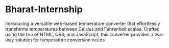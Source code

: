# Bharat-Internship
Introducing a versatile web-based temperature converter that effortlessly transforms temperatures between Celsius and Fahrenheit scales. Crafted using the trio of HTML, CSS, and JavaScript, this converter provides a two-way solution for temperature conversion needs
